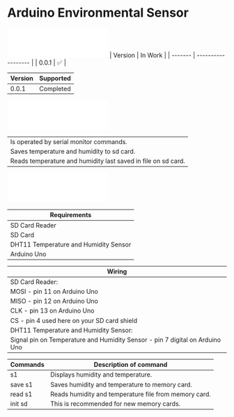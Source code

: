 # Arduino Environmental Sensor
![Version](/img/VERSION.png)
| Version | In Work            |
| ------- | ------------------ |
|  0.0.1 | :white_check_mark: |

| Version  | Supported |
| ------------- | ------------- |
|  0.0.1  | Completed |

![FEATURES](/img/FEATURES.png)

|   | 
| ------------- | 
| Is operated by serial monitor commands. |
| Saves temperature and humidity to sd card. |
| Reads temperature and humidity last saved in file on sd card. |

![INFO](/img/INFO.png)

|  Requirements | 
| ------------- | 
| SD Card Reader |
| SD Card |
| DHT11 Temperature and Humidity Sensor |
| Arduino Uno |

|  Wiring | 
| ------------- | 
| SD Card Reader: |
| MOSI - pin 11 on Arduino Uno |
| MISO - pin 12 on Arduino Uno |
| CLK - pin 13 on Arduino Uno |
| CS - pin 4 used here on your SD card shield |
| DHT11 Temperature and Humidity Sensor: |
| Signal pin on Temperature and Humidity Sensor - pin 7 digital on Arduino Uno |

|  Commands | Description of command |
| --------- | ---------------------- | 
| s1        | Displays humidity and temperature. |
| save s1   | Saves humidity and temperature to memory card. |
| read s1   | Reads humidity and temperature file from memory card. |
| init sd   | This is recommended for new memory cards. |
